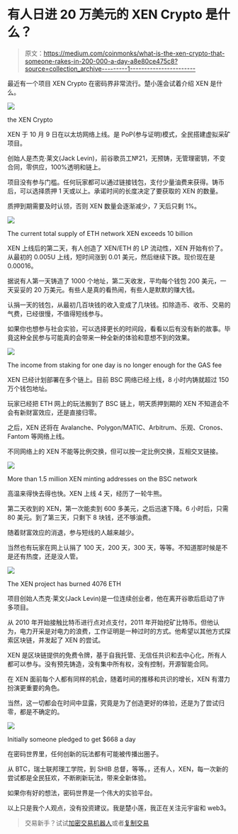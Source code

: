# 有人日进 20 万美元的 XEN Crypto 是什么？

> 原文：<https://medium.com/coinmonks/what-is-the-xen-crypto-that-someone-rakes-in-200-000-a-day-a8e80ce475c8?source=collection_archive---------1----------------------->

最近有一个项目 XEN Crypto 在密码界非常流行。楚小莲会试着介绍 XEN 是什么。

![](img/6a2c35a7a8d76eb5fb63d4c7e76713d2.png)

the XEN Crypto

XEN 于 10 月 9 日在以太坊网络上线。是 PoP(参与证明)模式，全民搭建虚拟采矿项目。

创始人是杰克·莱文(Jack Levin)，前谷歌员工№21，无预铸，无管理密钥，不变合同，零供应，100%透明和链上。

项目没有参与门槛。任何玩家都可以通过链接钱包，支付少量油费来获得。铸币后，可以选择质押 1 天或以上。承诺时间的长度决定了要获取的 XEN 的数量。

质押到期需要及时认领，否则 XEN 数量会逐渐减少，7 天后只剩 1%。

![](img/64ac123d26b9c6641682ce84e7e7600c.png)

The current total supply of ETH network XEN exceeds 10 billion

XEN 上线后的第二天，有人创造了 XEN/ETH 的 LP 流动性，XEN 开始有价了。从最初的 0.005U 上线，短时间涨到 0.01 美元，然后继续下跌。现价现在是 0.00016。

据说有人第一天铸造了 1000 个地址，第二天收发，平均每个钱包 200 美元，一天妥妥的 20 万美元。有些人是真的看热闹，有些人是默默的赚大钱。

认捐一天的钱包，从最初几百块钱的收入变成了几块钱。扣除造币、收币、交易的气费，已经很慢，不值得短线参与。

如果你也想参与社会实验，可以选择更长的时间段，看看以后有没有新的故事。毕竟这种全民参与可能真的会带来一种全新的体验和意想不到的效果。

![](img/1de7948d6977542560f6dbfb11b8ea23.png)

The income from staking for one day is no longer enough for the GAS fee

XEN 已经计划部署在多个链上。目前 BSC 网络已经上线，8 小时内铸就超过 150 万个钱包地址。

玩家已经把 ETH 网上的玩法搬到了 BSC 链上，明天质押到期的 XEN 不知道会不会有新财富效应，还是直接归零。

之后，XEN 还将在 Avalanche、Polygon/MATIC、Arbitrum、乐观、Cronos、Fantom 等网络上线。

不同网络上的 XEN 不能等比例交换，但可以按一定比例交换，互相交叉链接。

![](img/5b10f06631172400180d3c4bd02f18ab.png)

More than 1.5 million XEN minting addresses on the BSC network

高温来得快去得也快。XEN 上线 4 天，经历了一轮牛熊。

第二天收到的 XEN，第一次能卖到 600 多美元，之后迅速下降。6 小时后，只需 80 美元。到了第三天，只剩下 8 块钱，还不够油费。

随着财富效应的消退，参与短线的人越来越少。

当然也有玩家在网上认捐了 100 天，200 天，300 天，等等。不知道那时候是不是还有热度，还是没人管。

![](img/bc9fd24c945248eedd52ce5fffc8d17d.png)

The XEN project has burned 4076 ETH

项目创始人杰克·莱文(Jack Levin)是一位连续创业者，他在离开谷歌后启动了许多项目。

从 2010 年开始接触比特币进行点对点支付，2011 年开始挖矿比特币。但他认为，电力开采是对电力的浪费，工作证明是一种过时的方式。他希望以其他方式探索区块链，并发起了 XEN 的尝试。

XEN 是区块链提供的免费令牌，基于自我托管、无信任共识和去中心化，所有人都可以参与。没有预先铸造，没有集中所有权，没有控制，开源智能合同。

在 XEN 面前每个人都有同样的机会，随着时间的推移和共识的增长，XEN 有潜力扮演更重要的角色。

当然，这一切都会在时间中显露，究竟是为了创造更好的体验，还是为了尝试归零，都是不确定的。

![](img/34eaf93d08eaacb8ef3338f0e8b75dcd.png)

Initially someone pledged to get $668 a day

在密码世界里，任何创新的玩法都有可能被传播出圈子。

从 BTC，瑞士联邦理工学院，到 SHIB 总督，等等。，还有人，XEN，每一次新的尝试都是全民狂欢，不断刷新玩法，带来全新体验。

如果你有好的想法，密码世界是一个伟大的实验平台。

以上只是我个人观点，没有投资建议。我是楚小莲，我正在关注元宇宙和 web3。

> 交易新手？试试[加密交易机器人](/coinmonks/crypto-trading-bot-c2ffce8acb2a)或者[复制交易](/coinmonks/top-10-crypto-copy-trading-platforms-for-beginners-d0c37c7d698c)